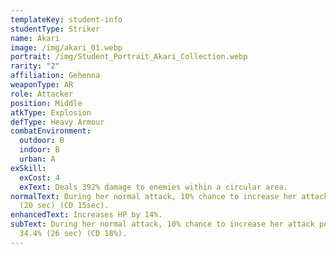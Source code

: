 ```yaml
---
templateKey: student-info
studentType: Striker
name: Akari
image: /img/akari_01.webp
portrait: /img/Student_Portrait_Akari_Collection.webp
rarity: "2"
affiliation: Gehenna
weaponType: AR
role: Attacker
position: Middle
atkType: Explosion
defType: Heavy Armour
combatEnvironment:
  outdoor: B
  indoor: B
  urban: A
exSkill:
  exCost: 4
  exText: Deals 392% damage to enemies within a circular area.
normalText: During her normal attack, 10% chance to increase her attack by 38.7%
  (20 sec) (CD 15sec).
enhancedText: Increases HP by 14%.
subText: During her normal attack, 10% chance to increase her attack power by
  34.4% (26 sec) (CD 18%).
---
```

